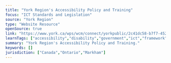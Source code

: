 ```yaml
---
title: "York Region's Accessibility Policy and Training"
focus: "ICT Standards and Legislation"
source: "York Region"
type: "Website Resource"
openSource: true
link: "https://www.york.ca/wps/wcm/connect/yorkpublic/2c41dc58-b7f7-4522-90eb-b2eaf48b2187/Accessibility+Policy+2017.pdf?MOD=AJPERES"
learnTags: ["accessibility","disability","government","ict","framework","fairness","canadianLandscape","regulation"]
summary: "York Region's Accessibility Policy and Training."
keywords: []
jurisdiction: ["Canada","Ontario","Markham"]
---
```

